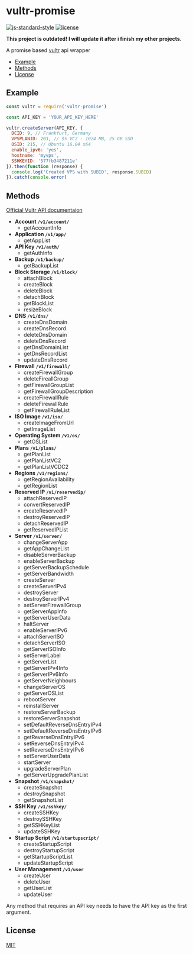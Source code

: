 # vultr-promise

[![js-standard-style](https://img.shields.io/badge/code%20style-standard-yellowgreen.svg)](http://standardjs.com/)
[![license](https://img.shields.io/badge/license-MIT-blue.svg)](LICENSE.md)

__This project is outdated! I will update it after i finish my other projects.__

A promise based [vultr](https://vultr.com) api wrapper

 - [Example](#example)
 - [Methods](#methods)
 - [License](#license)

## Example
```javascript
const vultr = require('vultr-promise')

const API_KEY = 'YOUR_API_KEY_HERE'

vultr.createServer(API_KEY, {
  DCID: 9, // Frankfurt, Germany
  VPSPLANID: 201, // $5 VC2 - 1024 MB, 25 GB SSD
  OSID: 215, // Ubuntu 16.04 x64
  enable_ipv6: 'yes',
  hostname: 'myvps',
  SSHKEYID: '577fb3487211e'
}).then(function (response) {
  console.log('Created VPS with SUBID', response.SUBID)
}).catch(console.error)
```

## Methods

[Official Vultr API documentaion](https://www.vultr.com/api/)

- __Account `/v1/account/`__
  - getAccountInfo
- __Application `/v1/app/`__
  - getAppList
- __API Key `/v1/auth/`__
  - getAuthInfo
- __Backup `/v1/backup/`__
  - getBackupList
- __Block Storage `/v1/block/`__
  - attachBlock
  - createBlock
  - deleteBlock
  - detachBlock
  - getBlockList
  - resizeBlock
- __DNS `/v1/dns/`__
  - createDnsDomain
  - createDnsRecord
  - deleteDnsDomain
  - deleteDnsRecord
  - getDnsDomainList
  - getDnsRecordList
  - updateDnsRecord
- __Firewall `/v1/firewall/`__
  - createFirewallGroup
  - deleteFireallGroup
  - getFirewallGroupList
  - getFirewallGroupDescription
  - createFirewallRule
  - deleteFirewallRule
  - getFirewallRuleList
- __ISO Image `/v1/iso/`__
  - createImageFromUrl
  - getImageList
- __Operating System `/v1/os/`__
  - getOSList
- __Plans `/v1/plans/`__
  - getPlanList
  - getPlanListVC2
  - getPlanListVCDC2
- __Regions `/v1/regions/`__
  - getRegionAvailability
  - getRegionList
- __Reserved IP `/v1/reservedip/`__
  - attachReservedIP
  - convertReservedIP
  - createReservedIP
  - destroyReservedIP
  - detachReservedIP
  - getReservedIPList
- __Server `/v1/server/`__
  - changeServerApp
  - getAppChangeList
  - disableServerBackup
  - enableServerBackup
  - getServerBackupSchedule
  - getServerBandwidth
  - createServer
  - createServerIPv4
  - destroyServer
  - destroyServerIPv4
  - setServerFirewallGroup
  - getServerAppInfo
  - getServerUserData
  - haltServer
  - enableServerIPv6
  - attachServerISO
  - detachServerISO
  - getServerISOInfo
  - setServerLabel
  - getServerList
  - getServerIPv4Info
  - getServerIPv6Info
  - getServerNeighbours
  - changeServerOS
  - getServerOSList
  - rebootServer
  - reinstallServer
  - restoreServerBackup
  - restoreServerSnapshot
  - setDefaultReverseDnsEntryIPv4
  - setDefaultReverseDnsEntryIPv6
  - getReverseDnsEntryIPv6
  - setReverseDnsEntryIPv4
  - setReverseDnsEntryIPv6
  - setServerUserData
  - startServer
  - upgradeServerPlan
  - getServerUpgradePlanList
- __Snapshot `/v1/snapshot/`__
  - createSnapshot
  - destroySnapshot
  - getSnapshotList
- __SSH Key `/v1/sshkey/`__
  - createSSHKey
  - destroySSHKey
  - getSSHKeyList
  - updateSSHKey
- __Startup Script `/v1/startupscript/`__
  - createStartupScript
  - destroyStartupScript
  - getStartupScriptList
  - updateStartupScript
- __User Management `/v1/user`__
  - createUser
  - deleteUser
  - getUserList
  - updateUser

Any method that requires an API key needs to have the API key as the first argument.

## License
[MIT](LICENSE.md)
